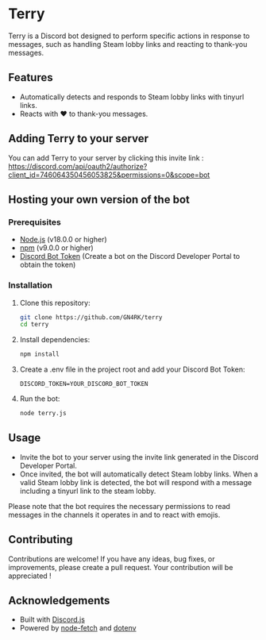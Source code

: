 # Terry

Terry is a Discord bot designed to perform specific actions in response 
to messages, such as handling Steam lobby links and reacting to thank-you messages.

## Features

- Automatically detects and responds to Steam lobby links with tinyurl links.
- Reacts with ❤️ to thank-you messages.

## Adding Terry to your server

You can add Terry to your server by clicking this invite link : https://discord.com/api/oauth2/authorize?client_id=746064350456053825&permissions=0&scope=bot

## Hosting your own version of the bot

### Prerequisites

- [Node.js](https://nodejs.org/) (v18.0.0 or higher)
- [npm](https://www.npmjs.com/) (v9.0.0 or higher)
- [Discord Bot Token](https://discord.com/developers/applications) (Create a bot on the Discord Developer Portal to obtain the token)

### Installation

1. Clone this repository:
   ```bash
   git clone https://github.com/GN4RK/terry
   cd terry
   ```
2. Install dependencies:
    ```bash
   npm install
   ```
   
3. Create a .env file in the project root and add your Discord Bot Token:
   ```
   DISCORD_TOKEN=YOUR_DISCORD_BOT_TOKEN
   ```

4. Run the bot:
   ```bash
   node terry.js
   ```

## Usage

- Invite the bot to your server using the invite link generated in the Discord Developer Portal.
- Once invited, the bot will automatically detect Steam lobby links. When a valid Steam lobby link is detected, the bot will respond with a message including a tinyurl link to the steam lobby.

Please note that the bot requires the necessary permissions to read messages in the channels it operates in and to react with emojis.

## Contributing

Contributions are welcome! If you have any ideas, bug fixes, or improvements, please create a pull request. Your contribution will be appreciated !

## Acknowledgements

- Built with [Discord.js](https://discord.js.org/)
- Powered by [node-fetch](https://www.npmjs.com/package/node-fetch) and [dotenv](https://www.npmjs.com/package/dotenv)


